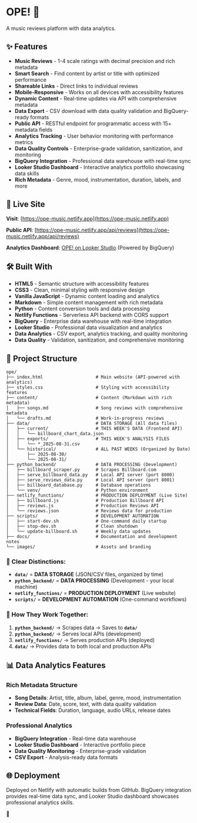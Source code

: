 # OPE! 🎵

A music reviews platform with data analytics.

## ✨ Features

- **Music Reviews** - 1-4 scale ratings with decimal precision and rich metadata
- **Smart Search** - Find content by artist or title with optimized performance
- **Shareable Links** - Direct links to individual reviews
- **Mobile-Responsive** - Works on all devices with accessibility features
- **Dynamic Content** - Real-time updates via API with comprehensive metadata
- **Data Export** - CSV download with data quality validation and BigQuery-ready formats
- **Public API** - RESTful endpoint for programmatic access with 15+ metadata fields
- **Analytics Tracking** - User behavior monitoring with performance metrics
- **Data Quality Controls** - Enterprise-grade validation, sanitization, and monitoring
- **BigQuery Integration** - Professional data warehouse with real-time sync
- **Looker Studio Dashboard** - Interactive analytics portfolio showcasing data skills
- **Rich Metadata** - Genre, mood, instrumentation, duration, labels, and more

## 🚀 Live Site

**Visit**: [https://ope-music.netlify.app](https://ope-music.netlify.app)

**Public API**: [https://ope-music.netlify.app/api/reviews](https://ope-music.netlify.app/api/reviews)

**Analytics Dashboard**: [OPE! on Looker Studio](https://lookerstudio.google.com/reporting/86a21abe-e77c-4fda-9b58-423d4a45da2b) (Powered by BigQuery)

## 🛠 Built With

- **HTML5** - Semantic structure with accessibility features
- **CSS3** - Clean, minimal styling with responsive design
- **Vanilla JavaScript** - Dynamic content loading and analytics
- **Markdown** - Simple content management with rich metadata
- **Python** - Content conversion tools and data processing
- **Netlify Functions** - Serverless API backend with CORS support
- **BigQuery** - Enterprise data warehouse with real-time integration
- **Looker Studio** - Professional data visualization and analytics
- **Data Analytics** - CSV export, analytics tracking, and quality monitoring
- **Data Quality** - Validation, sanitization, and comprehensive monitoring

## 📁 Project Structure

```
ope/
├── index.html                    # Main website (API-powered with analytics)
├── styles.css                    # Styling with accessibility features
├── content/                      # Content (Markdown with rich metadata)
│   ├── songs.md                  # Song reviews with comprehensive metadata
│   └── drafts.md                 # Work-in-progress reviews
├── data/                         # DATA STORAGE (All data files)
│   ├── current/                  # THIS WEEK'S DATA (Frontend API)
│   │   └── billboard_chart_data.json
│   ├── exports/                  # THIS WEEK'S ANALYSIS FILES
│   │   └── *_2025-08-31.csv
│   └── historical/               # ALL PAST WEEKS (Organized by Date)
│       ├── 2025-08-30/
│       └── 2025-08-31/
├── python_backend/               # DATA PROCESSING (Development)
│   ├── billboard_scraper.py      # Scrapes Billboard.com
│   ├── serve_billboard_data.py   # Local API server (port 8000)
│   ├── serve_reviews_data.py     # Local API server (port 8001)
│   ├── billboard_database.py     # Database operations
│   └── venv/                     # Python environment
├── netlify_functions/            # PRODUCTION DEPLOYMENT (Live Site)
│   ├── billboard.js              # Production Billboard API
│   ├── reviews.js                # Production Reviews API
│   └── reviews.json              # Reviews data for production
├── scripts/                      # DEVELOPMENT AUTOMATION
│   ├── start-dev.sh              # One-command daily startup
│   ├── stop-dev.sh               # Clean shutdown
│   └── update-billboard.sh       # Weekly data updates
├── docs/                         # Documentation and development notes
└── images/                       # Assets and branding
```

### **🎯 Clear Distinctions:**

- **`data/`** = **DATA STORAGE** (JSON/CSV files, organized by time)
- **`python_backend/`** = **DATA PROCESSING** (Development - your local machine)
- **`netlify_functions/`** = **PRODUCTION DEPLOYMENT** (Live website)
- **`scripts/`** = **DEVELOPMENT AUTOMATION** (One-command workflows)

### **🔄 How They Work Together:**

1. **`python_backend/`** → Scrapes data → Saves to **`data/`**
2. **`python_backend/`** → Serves local APIs (development)
3. **`netlify_functions/`** → Serves production APIs (deployed)
4. **`data/`** → Provides data to both local and production APIs

## 📊 Data Analytics Features

### **Rich Metadata Structure**
- **Song Details**: Artist, title, album, label, genre, mood, instrumentation
- **Review Data**: Date, score, text, with data quality validation
- **Technical Fields**: Duration, language, audio URLs, release dates

### **Professional Analytics**
- **BigQuery Integration** - Real-time data warehouse
- **Looker Studio Dashboard** - Interactive portfolio piece
- **Data Quality Monitoring** - Enterprise-grade validation
- **CSV Export** - Analysis-ready data formats

## 🌐 Deployment

Deployed on Netlify with automatic builds from GitHub. BigQuery integration provides real-time data sync, and Looker Studio dashboard showcases professional analytics skills.

🌽
